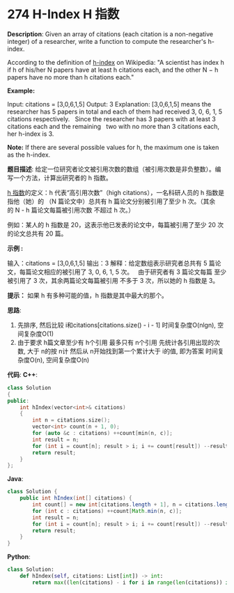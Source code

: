 # 274 H-Index H 指数

__Description__:
Given an array of citations (each citation is a non-negative integer) of a researcher, write a function to compute the researcher's h-index.

According to the definition of [h-index](https://en.wikipedia.org/wiki/H-index) on Wikipedia: "A scientist has index h if h of his/her N papers have at least h citations each, and the other N − h papers have no more than h citations each."

__Example:__

Input: citations = [3,0,6,1,5]
Output: 3
Explanation: [3,0,6,1,5] means the researcher has 5 papers in total and each of them had
             received 3, 0, 6, 1, 5 citations respectively.
             Since the researcher has 3 papers with at least 3 citations each and the remaining
             two with no more than 3 citations each, her h-index is 3.

__Note:__
If there are several possible values for h, the maximum one is taken as the h-index.

__题目描述__:
给定一位研究者论文被引用次数的数组（被引用次数是非负整数）。编写一个方法，计算出研究者的 h 指数。

[h 指数](https://baike.baidu.com/item/h-index/3991452?fr=aladdin)的定义：h 代表“高引用次数”（high citations），一名科研人员的 h 指数是指他（她）的 （N 篇论文中）总共有 h 篇论文分别被引用了至少 h 次。（其余的 N - h 篇论文每篇被引用次数 不超过 h 次。）

例如：某人的 h 指数是 20，这表示他已发表的论文中，每篇被引用了至少 20 次的论文总共有 20 篇。

__示例 :__

输入：citations = [3,0,6,1,5]
输出：3
解释：给定数组表示研究者总共有 5 篇论文，每篇论文相应的被引用了 3, 0, 6, 1, 5 次。
     由于研究者有 3 篇论文每篇 至少 被引用了 3 次，其余两篇论文每篇被引用 不多于 3 次，所以她的 h 指数是 3。

__提示：__
如果 h 有多种可能的值，h 指数是其中最大的那个。

__思路__:

1. 先排序, 然后比较 i和citations[citations.size() - i - 1]
时间复杂度O(nlgn), 空间复杂度O(1)
2. 由于要求 h篇文章至少有 h个引用
最多只有 n个引用
先统计各引用出现的次数, 大于 n的按 n计
然后从 n开始找到第一个累计大于 i的值, 即为答案
时间复杂度O(n), 空间复杂度O(n)

__代码__:
__C++__:

```C++
class Solution 
{
public:
    int hIndex(vector<int>& citations) 
    {
        int n = citations.size();
        vector<int> count(n + 1, 0);
        for (auto &c : citations) ++count[min(n, c)];
        int result = n;
        for (int i = count[n]; result > i; i += count[result]) --result;
        return result;
    }
};
```

__Java__:

```Java
class Solution {
    public int hIndex(int[] citations) {
        int count[] = new int[citations.length + 1], n = citations.length;
        for (int c : citations) ++count[Math.min(n, c)];
        int result = n;
        for (int i = count[n]; result > i; i += count[result]) --result;
        return result;
    }
}
```

__Python__:

```Python
class Solution:
    def hIndex(self, citations: List[int]) -> int:
        return max((len(citations) - i for i in range(len(citations)) if sorted(citations)[i] >= len(citations) - i), default=0)
```
